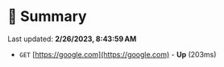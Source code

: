 # 📖 Summary
Last updated: **2/26/2023, 8:43:59 AM**

- `GET` [https://google.com](https://google.com) - **Up** (203ms)
